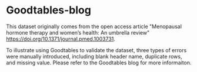 # Goodtables-blog

This dataset originally comes from the open access article "Menopausal hormone therapy and women’s health: An umbrella review" https://doi.org/10.1371/journal.pmed.1003731.

To illustrate using Goodtables to validate the dataset, three types of errors were manually introduced, including blank header name, duplicate rows, and missing value. Please refer to the Goodtables blog for more informaiton.
